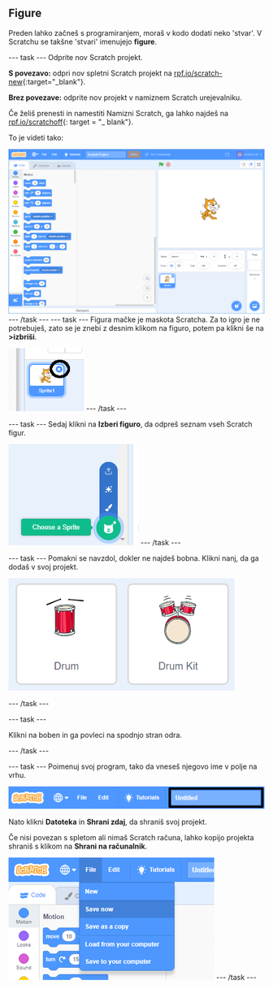 ## Figure

Preden lahko začneš s programiranjem, moraš v kodo dodati neko 'stvar'. V Scratchu se takšne 'stvari' imenujejo **figure**.

\--- task \--- Odprite nov Scratch projekt.

**S povezavo:** odpri nov spletni Scratch projekt na [rpf.io/scratch-new](http://rpf.io/scratch-new){:target="_blank"}.

**Brez povezave:** odprite nov projekt v namiznem Scratch urejevalniku.

Če želiš prenesti in namestiti Namizni Scratch, ga lahko najdeš na [rpf.io/scratchoff](http://rpf.io/scratchoff){: target = "_ blank"}.

To je videti tako:

![posnetek zaslona](images/band-scratch.png) \--- /task \--- \--- task \--- Figura mačke je maskota Scratcha. Za to igro je ne potrebuješ, zato se je znebi z desnim klikom na figuro, potem pa klikni še na **>izbriši**.

![posnetek zaslona](images/band-delete-annotated.png) \--- /task \---

\--- task \--- Sedaj klikni na **Izberi figuro**, da odpreš seznam vseh Scratch figur.

![posnetek zaslona](images/band-sprite-library.png) \--- /task \---

\--- task \--- Pomakni se navzdol, dokler ne najdeš bobna. Klikni nanj, da ga dodaš v svoj projekt.

![posnetek zaslona](images/band-sprite-drum.png)

\--- /task \---

\--- task \---

Klikni na boben in ga povleci na spodnjo stran odra.

\--- /task \---

\--- task \--- Poimenuj svoj program, tako da vneseš njegovo ime v polje na vrhu.

![ime](images/band-name-annotated.png)

Nato klikni **Datoteka** in **Shrani zdaj**, da shraniš svoj projekt.

Če nisi povezan s spletom ali nimaš Scratch računa, lahko kopijo projekta shraniš s klikom na **Shrani na računalnik**.

![posnetek zaslona](images/band-save.png) \--- /task \---